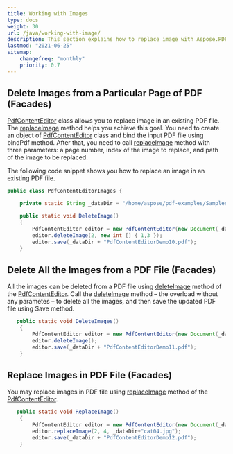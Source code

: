 ```yaml
---
title: Working with Images
type: docs
weight: 30
url: /java/working-with-image/
description: This section explains how to replace image with Aspose.PDF Facades - a toolset for popular operations with PDF.
lastmod: "2021-06-25"
sitemap:
    changefreq: "monthly"
    priority: 0.7
---
```


## Delete Images from a Particular Page of PDF (Facades)

[PdfContentEditor](https://apireference.aspose.com/pdf/java/com.aspose.pdf.facades/PdfContentEditor) class allows you to replace image in an existing PDF file. The [replaceImage](https://apireference.aspose.com/pdf/java/com.aspose.pdf.facades/PdfContentEditor#replaceImage-int-int-java.lang.String-) method helps you achieve this goal. You need to create an object of [PdfContentEditor](https://apireference.aspose.com/pdf/java/com.aspose.pdf.facades/PdfContentEditor) class and bind the input PDF file using bindPdf method. After that, you need to call [replaceImage](https://apireference.aspose.com/pdf/java/com.aspose.pdf.facades/PdfContentEditor#replaceImage-int-int-java.lang.String-) method with three parameters: a page number, index of the image to replace, and path of the image to be replaced.

The following code snippet shows you how to replace an image in an existing PDF file.

```java
public class PdfContentEditorImages {

    private static String _dataDir = "/home/aspose/pdf-examples/Samples/facades/PdfContentEditor/";

    public static void DeleteImage()
    {
        PdfContentEditor editor = new PdfContentEditor(new Document(_dataDir + "sample.pdf"));
        editor.deleteImage(2, new int [] { 1,3 });
        editor.save(_dataDir + "PdfContentEditorDemo10.pdf");
    }
```

## Delete All the Images from a PDF File (Facades)

All the images can be deleted from a PDF file using [deleteImage](https://apireference.aspose.com/pdf/java/com.aspose.pdf.facades/PdfContentEditor#deleteImage--) method of the [PdfContentEditor](https://apireference.aspose.com/pdf/java/com.aspose.pdf.facades/PdfContentEditor). Call the [deleteImage](https://apireference.aspose.com/pdf/java/com.aspose.pdf.facades/PdfContentEditor#deleteImage--) method – the overload without any parametes – to delete all the images, and then save the updated PDF file using Save method.

```java
   public static void DeleteImages()
    {
        PdfContentEditor editor = new PdfContentEditor(new Document(_dataDir + "sample.pdf"));
        editor.deleteImage();
        editor.save(_dataDir + "PdfContentEditorDemo11.pdf");
    }
```

## Replace Images in PDF File (Facades)

You may replace images in PDF file using [replaceImage](https://apireference.aspose.com/pdf/java/com.aspose.pdf.facades/PdfContentEditor#replaceImage-int-int-java.lang.String-) method of the [PdfContentEditor](https://apireference.aspose.com/pdf/java/com.aspose.pdf.facades/PdfContentEditor).

```java
   public static void ReplaceImage()
    {
        PdfContentEditor editor = new PdfContentEditor(new Document(_dataDir + "sample_cats_dogs.pdf"));
        editor.replaceImage(2, 4, _dataDir+"cat04.jpg");
        editor.save(_dataDir + "PdfContentEditorDemo12.pdf");
    }
```
